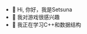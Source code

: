 - 👋 Hi, 你好，我是Setsuna
- 👀 我对游戏很感兴趣
- 🌱 我正在学习C++和数据结构

<!---
SetsunaOhara/SetsunaOhara is a ✨ special ✨ repository because its `README.md` (this file) appears on your GitHub profile.
You can click the Preview link to take a look at your changes.
--->
